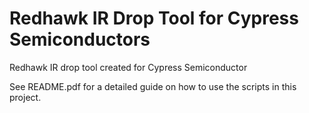 # Redhawk IR Drop Tool for Cypress Semiconductors
Redhawk IR drop tool created for Cypress Semiconductor 

See README.pdf for a detailed guide on how to use the scripts in this project.
